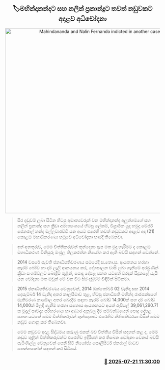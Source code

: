 <p align='center'><b><h2 align='center' title='Mahindananda and Nalin Fernando indicted in another case'>🏷මහින්දානන්දට සහ නලින් ප්‍රනාන්දුට තවත් නඩුවකට අදාළව අධිචෝදනා</h2></b></p>
<p align='center'><img src='https://helakuru.sgp1.cdn.digitaloceanspaces.com/esana/images/lib/mahindananda-nalin-ui.jpg' width='600' alt='Mahindananda and Nalin Fernando indicted in another case'></p>

> සිර දඬුවම් ලබා සිටින හිටපු අමාත්‍යවරුන් වන මහින්දානන්ද අලුත්ගමගේ සහ නලින් ප්‍රනාන්දු සහ ක්‍රීඩා අමාත්‍යංශයේ හිටපු ලේකම්, විශ්‍රාමික යුද හමුදා මේජර් ජෙනරාල් නන්ද මල්ලවාරච්චි යන අයට එරෙහි තවත් නඩුවකට අදාළව අද (21) කොළඹ මහාධිකරණය හමුවේ අධිචෝදනා භාරදී තිබෙනවා.

> ඉන් අනතුරුව, මෙම විත්තිකරුවන් තුන්දෙනා ඇප මත මුදා හැරීමට ද කොළඹ මහාධිකරණ විනිසුරු මංජුල තිලකරත්න නියෝග කර ඇති බවයි සඳහන් වෙන්නේ.

> 2014 වසරේ පැවති ජනාධිපතිවරණය සමයේදී ස.තො.ස. ආයතනය හරහා කැරම් බෝඩ් හා දාම් ලෑලි ආනයනය කර, දේශපාලන වාසි ලබා ගැනීමේ අරමුණින් ක්‍රීඩා සංගම්වලට බෙදාදීම තුළින්, පොදු දේපළ පනත යටතේ වරදක් සිදුකළේ යැයි යන චෝදනා මත ඔවුන් මේ වන විට සිර දඬුවම් විඳිමින් සිටිනවා.

> 2015 ජනාධිපතිවරණය වෙනුවෙන්, 2014 ඔක්තෝබර් 02 වැනිදා සහ 2014 දෙසැම්බර් 14 වැනිදා අතර කාලසීමාව තුළ, හිටපු ජනාධිපති මහින්ද රාජපක්ෂගේ මැතිවරණ කාර්යාල අතර බෙදාදීම සඳහා කැරම් බෝඩ් 14,000ක් සහ දාම් බෝඩ් 14,000ක් මිලදී ගැනීම හරහා සතොස ආයතනයට අයත් රුපියල් 39,061,290.71 ක මුදල් සාවද්‍ය පරිහරණය හා ආධාර අනුබල දීම සම්බන්ධයෙන් පොදු දේපළ පනත යටතේ මෙම විත්තිකරුවන් තුන්දෙනාට එරෙහිව නීතිපතිවරයා විසින් මෙම නඩුව ගොනු කර තිබෙනවා.

> මෙම නඩුවට අදාළ සිද්ධමය කරුණු එකක් බව විත්තිය විසින් සඳහන් කළ ද, මෙම නඩුව තුළින් විත්තිකරුවන්ට එරෙහිව ඉදිරිපත් කර තිබෙන චෝදනා වෙනස් බවයි පැමිණිල්ල වෙනුවෙන් පෙනී සිටි නියෝජ්‍ය සොලිසිටර් ජනරාල් මාධව තෙන්නකෝන් සඳහන් කර සිටියේ.



<h3 align='right'><a href='https://www.helakuru.lk/esana/p/112020/'>📅 2025-07-21 11:30:00</a></h3>
